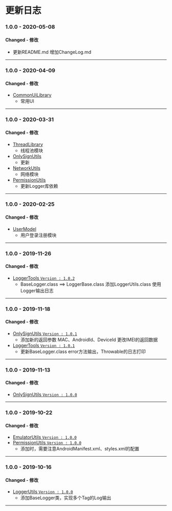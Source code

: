 # 更新日志
### 1.0.0 - 2020-05-08
#### Changed - 修改
- 更新README.md 增加ChangeLog.md
***
### 1.0.0 - 2020-04-09
#### Changed - 修改
- [CommonUiLibrary](CommonUiLibrary)
  - 常用UI
***
### 1.0.0 - 2020-03-31
#### Changed - 修改
- [ThreadLibrary](ThreadLibrary)
  - 线程池模块
- [OnlySignUtils](OnlySignUtils)
  - 更新
- [NetworkUtils](NetworkUtils)
  - 网络模块
- [PermissionUtils](PermissionUtils)
  - 更新Logger库依赖
***
### 1.0.0 - 2020-02-25
#### Changed - 修改
- [UserModel](UserModel)
  - 用户登录注册模块
***
### 1.0.0 - 2019-11-26
#### Changed - 修改
- [LoggerTools `Version : 1.0.2`](LoggerTools)
  - BaseLogger.class ==> LoggerBase.class 添加LoggerUtils.class 使用Logger输出日志
***
### 1.0.0 - 2019-11-18
#### Changed - 修改
- [OnlySignUtils `Version : 1.0.1`](OnlySignUtils)
  - 添加新的返回参数 MAC、AndroidId、DeviceId  更改IMEI的返回数据
- [LoggerTools `Version : 1.0.1`](LoggerTools)
  - 更新BaseLogger.class error方法输出，Throwable的日志打印
***
### 1.0.0 - 2019-11-13
#### Changed - 修改
- [OnlySignUtils `Version : 1.0.0`](OnlySignUtils)
***
### 1.0.0 - 2019-10-22
#### Changed - 修改
- [EmulatorUtils `Version : 1.0.0`](EmulatorUtils)
- [PermissionUtils `Version : 1.0.0`](PermissionUtils)
  - 添加时，需要注意AndroidManifest.xml、styles.xml的配置
***
### 1.0.0 - 2019-10-16
#### Changed - 修改
- [LoggerUtils `Version : 1.0.0`](LoggerTools)
  - 添加BaseLogger类，实现多个Tag的Log输出
***
